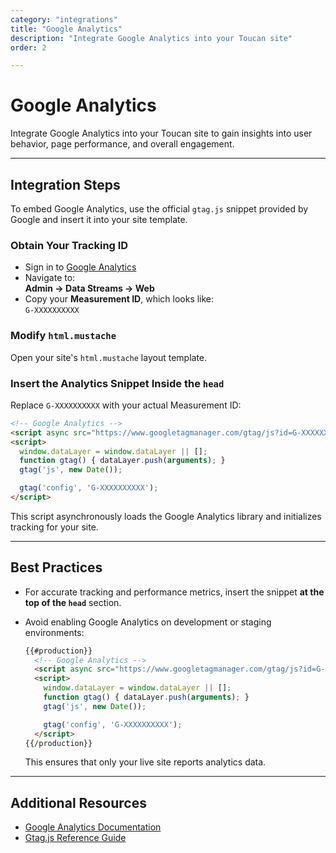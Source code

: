 ```yaml
---
category: "integrations"
title: "Google Analytics"
description: "Integrate Google Analytics into your Toucan site"
order: 2

---
```


# Google Analytics

Integrate Google Analytics into your Toucan site to gain insights into user behavior, page performance, and overall engagement.

---

## Integration Steps

To embed Google Analytics, use the official `gtag.js` snippet provided by Google and insert it into your site template.

### Obtain Your Tracking ID

- Sign in to [Google Analytics](https://analytics.google.com/)
- Navigate to:  
  **Admin → Data Streams → Web**
- Copy your **Measurement ID**, which looks like:  
  `G-XXXXXXXXXX`

### Modify `html.mustache`

Open your site's `html.mustache` layout template.

### Insert the Analytics Snippet Inside the `head`

Replace `G-XXXXXXXXXX` with your actual Measurement ID:

```html
<!-- Google Analytics -->
<script async src="https://www.googletagmanager.com/gtag/js?id=G-XXXXXXXXXX"></script>
<script>
  window.dataLayer = window.dataLayer || [];
  function gtag() { dataLayer.push(arguments); }
  gtag('js', new Date());

  gtag('config', 'G-XXXXXXXXXX');
</script>
```

This script asynchronously loads the Google Analytics library and initializes tracking for your site.

---

## Best Practices

- For accurate tracking and performance metrics, insert the snippet **at the top of the `head`** section.
- Avoid enabling Google Analytics on development or staging environments:

  ```html
  {{#production}}
    <!-- Google Analytics -->
    <script async src="https://www.googletagmanager.com/gtag/js?id=G-XXXXXXXXXX"></script>
    <script>
      window.dataLayer = window.dataLayer || [];
      function gtag() { dataLayer.push(arguments); }
      gtag('js', new Date());

      gtag('config', 'G-XXXXXXXXXX');
    </script>
  {{/production}}
  ```

  This ensures that only your live site reports analytics data.

---

## Additional Resources

- [Google Analytics Documentation](https://developers.google.com/analytics)
- [Gtag.js Reference Guide](https://developers.google.com/gtagjs)
